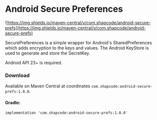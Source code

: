# Android Secure Preferences

![https://img.shields.io/maven-central/v/com.shapcode/android-secure-prefs](https://img.shields.io/maven-central/v/com.shapcode/android-secure-prefs)

SecurePreferences is a simple wrapper for Android's SharedPreferences which adds encryption to the keys and values. The
Android KeyStore is used to generate and store the SecretKey.

Android API 23+ is required.

### Download
Available on Maven Central at coordinates `com.shapcode:android-secure-prefs:1.0.0`.

#### Gradle:

```implementation 'com.shapcode:android-secure-prefs:1.0.0'```
